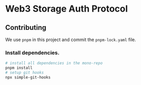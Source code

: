 # Web3 Storage Auth Protocol

## Contributing

We use `pnpm` in this project and commit the `pnpm-lock.yaml` file.

### Install dependencies.

```bash
# install all dependencies in the mono-repo
pnpm install
# setup git hooks
npx simple-git-hooks
```
